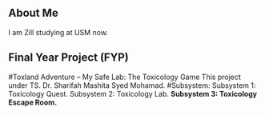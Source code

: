 ## About Me 

I am Zill studying at USM now.

## Final Year Project (FYP)
#Toxland Adventure – My Safe Lab: The Toxicology Game
This project under TS. Dr. Sharifah Mashita Syed Mohamad.
#Subsystem: 
Subsystem 1: Toxicology Quest.
Subsystem 2: Toxicology Lab.
**Subsystem 3: Toxicology Escape Room.**
